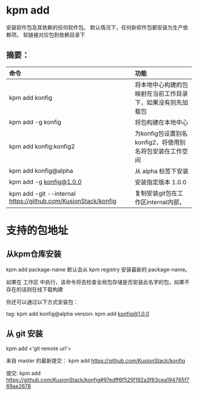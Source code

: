 # kpm add
安装软件包及其依赖的任何软件包。 默认情况下，任何新软件包都安装为生产依赖项。
软链接对应包到依赖目录下
## 摘要：
| 命令 | 功能 | 
| :-----| :----- | 
| kpm add konfig | 将本地中心构建的包映射在当前工作目录下，如果没有则先加载包 | 
| kpm add -g konfig | 将包构建在本地中心 | 
| kpm add konfig:konfig2 | 为konfig包设置别名konfig2，将使用别名将包安装在工作空间 | 
| kpm add konfig@alpha | 从 alpha 标签下安装 | 
| kpm add -g konfig@1.0.0 | 安装指定版本 1.0.0 | 
| kpm add -git --internal https://github.com/KusionStack/konfig | 复制安装git包在工作区internal内部， | 

# 支持的包地址

## 从kpm仓库安装

kpm add package-name 默认会从 kpm registry 安装最新的 package-name。

如果在 工作区 中执行，该命令将去检查全局包存储是否安装此名字的包，如果不存在的话则在线下载构建

你还可以通过以下方式安装包：

tag: kpm add konfig@alpha
version: kpm add konfig@1.0.0

## 从 git 安装

 kpm add <'git remote url'>



来自 master 的最新提交： kpm add https://github.com/KusionStack/konfig

提交: kpm add https://github.com/KusionStack/konfig#97edff6f525f192a3f83cea194765f769ae2678

